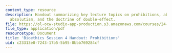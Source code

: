 ```yaml
---
content_type: resource
description: Handout summarizing key lecture topics on prohibitions, absolutism, qualified
  absolutism, and the doctrine of double-effect.
file: https://ol-ocw-studio-app-production.s3.amazonaws.com/courses/24-06j-bioethics-spring-2009/c23313e0724317b55b958bbb769284cf_MIT24_06Js09_handout04.pdf
file_type: application/pdf
resourcetype: Document
title: 'Bioethics Session 4 Handout: Prohibitions'
uid: c23313e0-7243-17b5-5b95-8bbb769284cf
---
```

